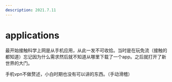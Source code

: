 ```yaml
---
description: 2021.7.11
---
```


# applications

  最开始接触科学上网是从手机应用，从此一发不可收拾。当时是在玩免流（接触的都知道）忘记因为什么需求然后就不知道从哪里下载了一个app。之后就打开了新世界的大门。

  手机vpn不做赘述，小白时期也没有可以讲的东西。（手动滑稽）



